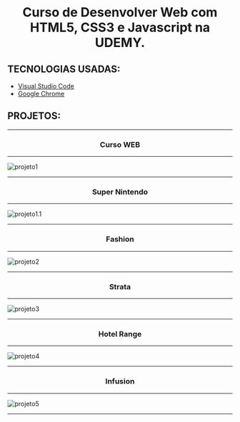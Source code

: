 <h1 align="center">Curso de Desenvolver Web com HTML5, CSS3 e Javascript na UDEMY.</h1>

## TECNOLOGIAS USADAS:

- [Visual Studio Code](https://code.visualstudio.com/)
- [Google Chrome](https://www.google.pt/intl/pt-PT/chrome/?brand=ISCS&gclid=Cj0KCQiA0eOPBhCGARIsAFIwTs7MtoVzQ-rm4vbjemkoPcJ1CxfR9I0zNTAft1ONruA8Dz2sie1ZG7QaAmHOEALw_wcB&gclsrc=aw.ds)

<h2>PROJETOS:</h2>
<hr>
<h3 align="center">Curso WEB</h3>
<hr>

![projeto1](Projeto1.png)

<hr>
<h3 align="center">Super Nintendo</h3>
<hr>

![projeto1.1](Projeto1.1.png)

<hr>
<h3 align="center">Fashion</h3>
<hr>

![projeto2](Projeto2.png)

<hr>
<h3 align="center">Strata</h3>
<hr>

![projeto3](Projeto3.png)

<hr>
<h3 align="center">Hotel Range</h3>
<hr>

![projeto4](Projeto4.png)

<hr>
<h3 align="center">Infusion</h3>
<hr>

![projeto5](Projeto5.png)

<hr>

